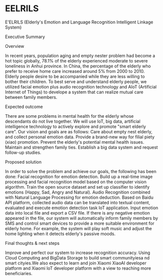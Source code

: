 # EELRILS

E'ELRILS (Elderly's Emotion and Language Recognition Intelligent Linkage System)

Executive Summary

Overview

In recent years, population aging and empty nester problem had become a hot topic globally, 78.1% of the elderly experienced moderate to severe loneliness in Anhui province. In China, the percentage of the elderly who prefer to receive home care increased around 5% from 2000 to 2010. Elderly people desire to be accompanied while they are less willing to bother their children. To best serve and understand elderly people, we utilized facial emotion plus audio recognition technology and AIoT (Artificial Internet of Things) to develope a system that can realize mutual care between family members.

Expected outcome

There are some problems in mental health for the elderly whose descendants do not live together. We will use IoT, big data, artificial intelligence technology to actively explore and promote "smart elderly care". Our vision and goals are as follows: Care about empty nest elderly, and collect personal emotion data. Provide a brand-new way for filial piety (xiao) promotion. Prevent the elderly's potential mental health issues. Maintain and strengthen family ties. Establish a big data system and request follow-up studies.

Proposed solution

In order to solve the problem and achieve our goals, the following has been done:
Facial recognition for emotion detection. Build up a real-time image processing and facial recognition model based on the computer vision algorithm. Train the open source dataset and set up classifier to identify emotions (Happy, Sad, Angry and Natural). Audio Recognition combined with Natural Language Processing for emotion deduction. Based on Baidu API platform, collected audio data can be translated into textual content, evaluated and execute emotion detection task IoT application. Input emotion data into local file and export a CSV file. If there is any negative emotion appeared in the file, our system will automatically inform family members by SMS and control smart devices to provide a more suitable environment for elderly home. For example, the system will play soft music and adjust the home lighting when it detects elderly's passive moods.

Final thoughts & next steps

Improve and perfect our system to increase recognition accuracy. Using Cloud Computing and BigData Storage to build smart communityiesa nd smart cityies.We also expect to learn and join Xiaomi XiaoAI developer platform and Xiaomi IoT developer platform with a view to reaching more beneficiaries.
